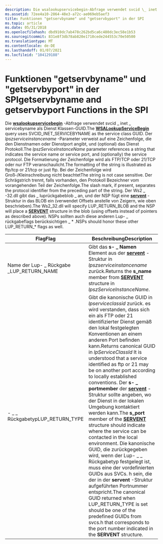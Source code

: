 ```yaml
---
description: Die wsalookupservicebegin-Abfrage verwendet svcid \_ inet \_ servicebyname als Dienst Klassen-GUID.
ms.assetid: 72ee4a10-2864-48e3-a72c-ae069eb5aef3
title: Funktionen "getservbyname" und "getservbyport" in der SPI
ms.topic: article
ms.date: 05/31/2018
ms.openlocfilehash: dbd910dc7ab478c262bd5ca6c480dc3ec58e1b53
ms.sourcegitcommit: 831e8f3db78ab820e1710cede244553c70e50500
ms.translationtype: MT
ms.contentlocale: de-DE
ms.lasthandoff: 01/07/2021
ms.locfileid: "104129188"
---
```

# <a name="getservbyname-and-getservbyport-functions-in-the-spi"></a><span data-ttu-id="f59d9-103">Funktionen "getservbyname" und "getservbyport" in der SPI</span><span class="sxs-lookup"><span data-stu-id="f59d9-103">getservbyname and getservbyport Functions in the SPI</span></span>

<span data-ttu-id="f59d9-104">Die [**wsalookupservicebegin**](/windows/desktop/api/Winsock2/nf-winsock2-wsalookupservicebegina) -Abfrage verwendet svcid \_ inet \_ servicebyname als Dienst Klassen-GUID.</span><span class="sxs-lookup"><span data-stu-id="f59d9-104">The [**WSALookupServiceBegin**](/windows/desktop/api/Winsock2/nf-winsock2-wsalookupservicebegina) query uses SVCID\_INET\_SERVICEBYNAME as the service class GUID.</span></span> <span data-ttu-id="f59d9-105">Der *lpszserviceinstancename* -Parameter verweist auf eine Zeichenfolge, die den Dienstnamen oder Dienstport angibt, und (optional) das Dienst Protokoll.</span><span class="sxs-lookup"><span data-stu-id="f59d9-105">The *lpszServiceInstanceName* parameter references a string that indicates the service name or service port, and (optionally) the service protocol.</span></span> <span data-ttu-id="f59d9-106">Die Formatierung der Zeichenfolge wird als FTP/TCP oder 21/TCP oder nur FTP veranschaulicht.</span><span class="sxs-lookup"><span data-stu-id="f59d9-106">The formatting of the string is illustrated as ftp/tcp or 21/tcp or just ftp.</span></span> <span data-ttu-id="f59d9-107">Bei der Zeichenfolge wird Groß-/Kleinschreibung nicht beachtet</span><span class="sxs-lookup"><span data-stu-id="f59d9-107">The string is not case sensitive.</span></span> <span data-ttu-id="f59d9-108">Der Schrägstrich trennt, falls vorhanden, den Protokoll Bezeichner vom vorangehenden Teil der Zeichenfolge.</span><span class="sxs-lookup"><span data-stu-id="f59d9-108">The slash mark, if present, separates the protocol identifier from the preceding part of the string.</span></span> <span data-ttu-id="f59d9-109">Der Ws2 \_ -32.dll gibt das \_ luprückgabeblob \_ an, und der NSP fügt eine [**servent**](/windows/desktop/api/winsock/ns-winsock-servent) -Struktur in das BLOB ein (verwendet Offsets anstelle von Zeigern, wie oben beschrieben).</span><span class="sxs-lookup"><span data-stu-id="f59d9-109">The Ws2\_32.dll will specify LUP\_RETURN\_BLOB and the NSP will place a [**SERVENT**](/windows/desktop/api/winsock/ns-winsock-servent) structure in the blob (using offsets instead of pointers as described above).</span></span> <span data-ttu-id="f59d9-110">NSPs sollten auch diese anderen Lup- \_ rückgabeflags berücksichtigen \_ \* .</span><span class="sxs-lookup"><span data-stu-id="f59d9-110">NSPs should honor these other LUP\_RETURN\_\* flags as well.</span></span>



| <span data-ttu-id="f59d9-111">Flag</span><span class="sxs-lookup"><span data-stu-id="f59d9-111">Flag</span></span>              | <span data-ttu-id="f59d9-112">Beschreibung</span><span class="sxs-lookup"><span data-stu-id="f59d9-112">Description</span></span>                                                                                                                                                                                                                                                                                                                                                                                                                                                                                                         |
|-------------------|---------------------------------------------------------------------------------------------------------------------------------------------------------------------------------------------------------------------------------------------------------------------------------------------------------------------------------------------------------------------------------------------------------------------------------------------------------------------------------------------------------------------|
| <span data-ttu-id="f59d9-113">Name der Lup- \_ Rückgabe \_</span><span class="sxs-lookup"><span data-stu-id="f59d9-113">LUP\_RETURN\_NAME</span></span> | <span data-ttu-id="f59d9-114">Gibt das **s- \_ Namen** Element aus der [**servent**](/windows/desktop/api/winsock/ns-winsock-servent) -Struktur in *lpszserviceinstancename* zurück.</span><span class="sxs-lookup"><span data-stu-id="f59d9-114">Returns the **s\_name** member from [**SERVENT**](/windows/desktop/api/winsock/ns-winsock-servent) structure in *lpszServiceInstanceName*.</span></span>                                                                                                                                                                                                                                                                                                                                                                                                            |
| <span data-ttu-id="f59d9-115">- \_ \_ Rückgabetyp</span><span class="sxs-lookup"><span data-stu-id="f59d9-115">LUP\_RETURN\_TYPE</span></span> | <span data-ttu-id="f59d9-116">Gibt die kanonische GUID in *lpserviceclassid* zurück. es wird verstanden, dass sich ein als FTP oder 21 identifizierter Dienst gemäß den lokal festgelegten Konventionen an einem anderen Port befinden kann.</span><span class="sxs-lookup"><span data-stu-id="f59d9-116">Returns canonical GUID in *lpServiceClassId* It is understood that a service identified as ftp or 21 may be on another port according to locally established conventions.</span></span> <span data-ttu-id="f59d9-117">Der **s- \_ portmember** der [**servent**](/windows/desktop/api/winsock/ns-winsock-servent) -Struktur sollte angeben, wo der Dienst in der lokalen Umgebung kontaktiert werden kann.</span><span class="sxs-lookup"><span data-stu-id="f59d9-117">The **s\_port** member of the [**SERVENT**](/windows/desktop/api/winsock/ns-winsock-servent) structure should indicate where the service can be contacted in the local environment.</span></span> <span data-ttu-id="f59d9-118">Die kanonische GUID, die zurückgegeben wird, wenn der Lup- \_ \_ Rückgabetyp festgelegt ist, muss eine der vordefinierten GUIDs aus SVCs. h sein, die der in der **servent** -Struktur aufgeführten Portnummer entspricht.</span><span class="sxs-lookup"><span data-stu-id="f59d9-118">The canonical GUID returned when LUP\_RETURN\_TYPE is set should be one of the predefined GUIDs from svcs.h that corresponds to the port number indicated in the **SERVENT** structure.</span></span> |



 

 

 



